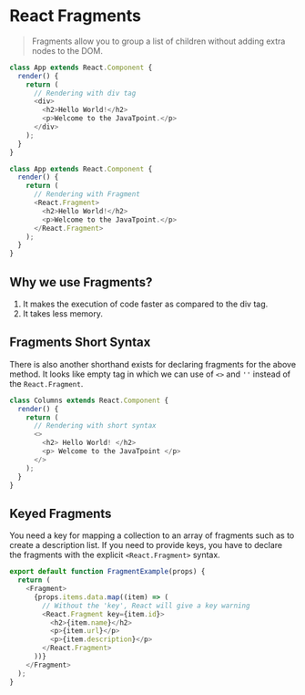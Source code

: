 # React Fragments

> Fragments allow you to group a list of children without adding extra nodes to the DOM.

```javascript
class App extends React.Component {
  render() {
    return (
      // Rendering with div tag
      <div>
        <h2>Hello World!</h2>
        <p>Welcome to the JavaTpoint.</p>
      </div>
    );
  }
}
```

```javascript
class App extends React.Component {
  render() {
    return (
      // Rendering with Fragment
      <React.Fragment>
        <h2>Hello World!</h2>
        <p>Welcome to the JavaTpoint.</p>
      </React.Fragment>
    );
  }
}
```

## Why we use Fragments?

1. It makes the execution of code faster as compared to the div tag.
2. It takes less memory.

## Fragments Short Syntax

There is also another shorthand exists for declaring fragments for the above method. It looks like empty tag in which we can use of `<>` and `''` instead of the `React.Fragment`.

```javascript
class Columns extends React.Component {
  render() {
    return (
      // Rendering with short syntax
      <>
        <h2> Hello World! </h2>
        <p> Welcome to the JavaTpoint </p>
      </>
    );
  }
}
```

## Keyed Fragments

You need a key for mapping a collection to an array of fragments such as to create a description list. If you need to provide keys, you have to declare the fragments with the explicit `<React.Fragment>` syntax.

```javascript
export default function FragmentExample(props) {
  return (
    <Fragment>
      {props.items.data.map((item) => (
        // Without the 'key', React will give a key warning
        <React.Fragment key={item.id}>
          <h2>{item.name}</h2>
          <p>{item.url}</p>
          <p>{item.description}</p>
        </React.Fragment>
      ))}
    </Fragment>
  );
}
```
